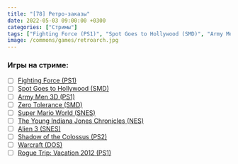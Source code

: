```yaml
---
title: "[78] Ретро-заказы"
date: 2022-05-03 09:00:00 +0300
categories: ["Стримы"]
tags: ["Fighting Force (PS1)", "Spot Goes to Hollywood (SMD)", "Army Men 3D (PS1)", "Zero Tolerance (SMD)", "Super Mario World (SNES)", "The Young Indiana Jones Chronicles (NES)", "Alien 3 (SNES)", "Shadow of the Colossus (PS2)", "Warcraft (DOS)", "Rogue Trip: Vacation 2012 (PS1)"]
image: /commons/games/retroarch.jpg
---
```


### Игры на стриме:
+ [ ] [Fighting Force (PS1)](/tags/fighting-force-ps1)
+ [ ] [Spot Goes to Hollywood (SMD)](/tags/spot-goes-to-hollywood-smd)
+ [ ] [Army Men 3D (PS1)](/tags/army-men-3d-ps1)
+ [ ] [Zero Tolerance (SMD)](/tags/zero-tolerance-smd)
+ [ ] [Super Mario World (SNES)](/tags/super-mario-world-snes)
+ [ ] [The Young Indiana Jones Chronicles (NES)](/tags/the-young-indiana-jones-chronicles-nes)
+ [ ] [Alien 3 (SNES)](/tags/alien-3-snes)
+ [ ] [Shadow of the Colossus (PS2)](/tags/shadow-of-the-colossus-ps2)
+ [ ] [Warcraft (DOS)](/tags/warcraft-dos)
+ [ ] [Rogue Trip: Vacation 2012 (PS1)](/tags/rogue-trip-vacation-2012-ps1)
